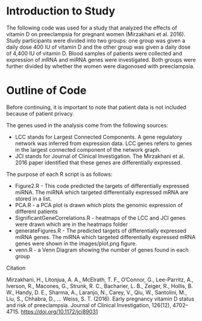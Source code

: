 # Introduction to Study

The following code was used for a study that analyzed the effects of vitamin D on preeclampsia for pregnant women (Mirzakhani et al. 2016). Study participants were divided into two groups: one group was given a daily dose 400 IU of vitamin D and the other group was given a daily dose of 4,400 IU of vitamin D. Blood samples of patients were collected and expression of mRNA and miRNA genes were investigated. Both groups were further divided by whether the women were diagonosed with preeclampsia. 

# Outline of Code

Before continuing, it is important to note that patient data is not included because of patient privacy. 

The genes used in the analysis come from the following sources:

- LCC stands for Largest Connected Components. A gene regulatory network was inferred from expression data. LCC genes refers to genes in the largest connected component of the network graph.
- JCI stands for Journal of Clinical Investigation. The Mirzakhani et al. 2016 paper identified that these genes are differentially expressed.

The purpose of each R script is as follows:

- Figure2.R - This code predicted the targets of differentially expressed miRNA. The miRNA which targeted differentially expressed mRNA are stored in a list.
- PCA.R - a PCA plot is drawn which plots the genomic expression of different patients
- SignificantGeneCorrelations.R - heatmaps of the LCC and JCI genes were drawn which are in the heatmaps folder
- generateFigures.R - The predicted targets of differentially expressed miRNA genes. The miRNA which targeted differentially expressed mRNA genes were shown in the images/plot.png figure.
- venn.R - a Venn Diagram showing the number of genes found in each group

Citation

Mirzakhani, H., Litonjua, A. A., McElrath, T. F., O’Connor, G., Lee-Parritz, A., Iverson, R., Macones, G., Strunk, R. C., Bacharier, L. B., Zeiger, R.,       Hollis, B. W., Handy, D. E., Sharma, A., Laranjo, N., Carey, V., Qiu, W., Santolini, M., Liu, S., Chhabra, D., … Weiss, S. T. (2016). Early pregnancy vitamin D status and risk of preeclampsia. Journal of Clinical Investigation, 126(12), 4702–4715. https://doi.org/10.1172/jci89031 
